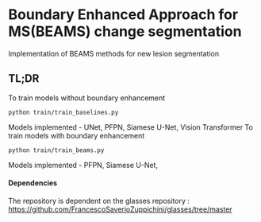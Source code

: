 # Boundary Enhanced Approach for MS(BEAMS) change segmentation
Implementation of BEAMS methods for new lesion segmentation

## TL;DR

To train models without boundary enhancement
```
python train/train_baselines.py 
```
Models implemented - UNet, PFPN, Siamese U-Net, Vision Transformer
To train models with boundary enhancement
```
python train/train_beams.py 
```
Models implemented - PFPN, Siamese U-Net, 

#### Dependencies
The repository is dependent on the glasses repository : https://github.com/FrancescoSaverioZuppichini/glasses/tree/master
